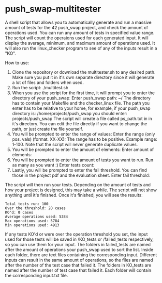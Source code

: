 # push_swap-multitester
A shell script that allows you to automatically generate and run a massive amount of tests for the 42 push_swap project, and check the amount of operations used.
You can run any amount of tests in specified value range. The script will count the operaions used for each generated input. It will display the average, minimum, and maximum amount of operations used. It will also run the linux_checker program to see of any of the inputs result in a "KO".

How to use:
1. Clone the repository or download the multitester.sh to any desired path. Make sure you put it in it's own separate directory since it will generate a lot of files and folders when used.
2. Run the script:
    ./multitest.sh
3. When you use the script for the first time, it will prompt you to enter the directory of your push_swap:
    Enter push_swap path: ~/
   The directory has to contain your Makefile and the checker_linux file. 
   The path you enter has to be relative to your home, for example, if your push_swap directory is: 
    /home/projects/push_swap
   you should enter:
    projects/push_swap
   The script will create a file called ps_path.txt in in it's directory. You can edit the file directly if you want to change the path, or just create the file yourself.
5. You will be prompted to enter the range of values: 
    Enter the range (only pos. vals) (format. XX-XX): 
   The range has to be positive. Example range: 1-100. Note that the script will never generate duplicate values.
6. You will be prompted to enter the amount of elements:
    Enter amount of elements:
7. You will be prompted to enter the amount of tests you want to run. Run as many as you want :)
    Enter tests count: 
8. Lastly, you will be prompted to enter the fail threshold. You can find those in the project pdf and the evaluation sheet.
    Enter fail threshold: 

The script will then run your tests. Depending on the amount of tests and how your project is designed, this may take a while. The script will not show anything until it's finished.
Once it's finished, you will see the results:

	Total tests run: 100
	Over the threshold: 28 cases
	KO'd: 0 cases
	Average operations used: 5384
	Max operations used: 5784
	Min operations used: 4913

If any tests KO'd or were over the operation threshold you set, the input used for those tests will be saved in /KO_tests or /falied_tests respectively, so you can use them for your input.
The folders in failed_tests are named after the amount of operations your push_swap used to sort the list. Inside each folder, there are text files containing the corresponding input. Different inputs can result in the same amount of operations, so the files are named after the number of the test case that failed it.
The folders in KO_tests are named after the number of test case that failed it. Each folder will contain the corresponding input.txt file.
